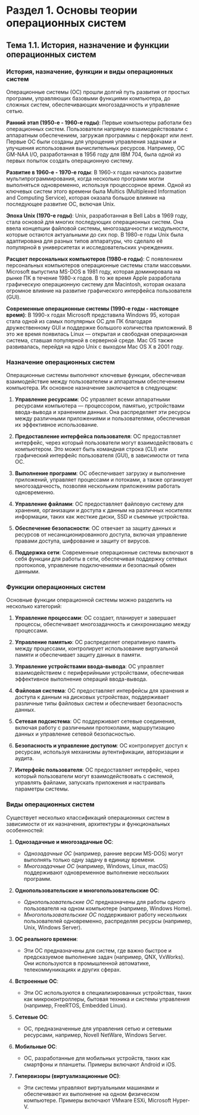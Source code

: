 # Раздел 1. Основы теории операционных систем

## Тема 1.1. История, назначение и функции операционных систем

### История, назначение, функции и виды операционных систем

Операционные системы (ОС) прошли долгий путь развития от простых программ, управляющих базовыми функциями компьютера, до сложных систем, обеспечивающих многозадачность и управление сетью.

**Ранний этап (1950-е - 1960-е годы)**: Первые компьютеры работали без операционных систем. Пользователи напрямую взаимодействовали с аппаратным обеспечением, загружая программы с перфокарт или лент. Первые ОС были созданы для упрощения управления задачами и улучшения использования вычислительных ресурсов. Например, ОС GM-NAA I/O, разработанная в 1956 году для IBM 704, была одной из первых попыток создать операционную систему.

**Развитие в 1960-е - 1970-е годы**: В 1960-х годах началось развитие мультипрограммирования, когда несколько программ могли выполняться одновременно, используя процессорное время. Одной из ключевых систем этого времени была Multics (Multiplexed Information and Computing Service), которая оказала большое влияние на последующее развитие ОС, включая Unix.

**Эпоха Unix (1970-е годы)**: Unix, разработанная в Bell Labs в 1969 году, стала основой для многих последующих операционных систем. Она ввела концепции файловой системы, многозадачности и модульности, которые остаются актуальными до сих пор. В 1980-е годы Unix была адаптирована для разных типов аппаратуры, что сделало её популярной в университетах и исследовательских учреждениях.

**Расцвет персональных компьютеров (1980-е годы)**: С появлением персональных компьютеров операционные системы стали массовыми. Microsoft выпустила MS-DOS в 1981 году, которая доминировала на рынке ПК в течение 1980-х годов. В то же время Apple разработала графическую операционную систему для Macintosh, которая оказала огромное влияние на развитие графического интерфейса пользователя (GUI).

**Современные операционные системы (1990-е годы - настоящее время)**: В 1990-х годах Microsoft представила Windows 95, которая стала одной из самых популярных ОС для ПК благодаря дружественному GUI и поддержке большого количества приложений. В это же время появилась Linux — открытая и свободная операционная система, ставшая популярной в серверной среде. Mac OS также развивалась, перейдя на ядро Unix с выходом Mac OS X в 2001 году.

### Назначение операционных систем

Операционные системы выполняют ключевые функции, обеспечивая взаимодействие между пользователем и аппаратным обеспечением компьютера. Их основное назначение заключается в следующем:

1. **Управление ресурсами**: ОС управляет всеми аппаратными ресурсами компьютера — процессором, памятью, устройствами ввода-вывода и хранением данных. Она распределяет эти ресурсы между различными приложениями и пользователями, обеспечивая их эффективное использование.

2. **Предоставление интерфейса пользователя**: ОС предоставляет интерфейс, через который пользователи могут взаимодействовать с компьютером. Это может быть командная строка (CLI) или графический интерфейс пользователя (GUI), в зависимости от типа ОС.

3. **Выполнение программ**: ОС обеспечивает загрузку и выполнение приложений, управляет процессами и потоками, а также организует многозадачность, позволяя нескольким приложениям работать одновременно.

4. **Управление файлами**: ОС предоставляет файловую систему для хранения, организации и доступа к данным на различных носителях информации, таких как жесткие диски, SSD и съемные устройства.

5. **Обеспечение безопасности**: ОС отвечает за защиту данных и ресурсов от несанкционированного доступа, включая управление правами доступа, шифрование и защиту от вирусов.

6. **Поддержка сети**: Современные операционные системы включают в себя функции для работы в сети, обеспечивая поддержку сетевых протоколов, управление подключениями и безопасный обмен данными.

### Функции операционных систем

Основные функции операционной системы можно разделить на несколько категорий:

1. **Управление процессами**: ОС создает, планирует и завершает процессы, обеспечивает многозадачность и синхронизацию между процессами.

2. **Управление памятью**: ОС распределяет оперативную память между процессами, контролирует использование виртуальной памяти и обеспечивает защиту данных в памяти.

3. **Управление устройствами ввода-вывода**: ОС управляет взаимодействием с периферийными устройствами, обеспечивая эффективное выполнение операций ввода-вывода.

4. **Файловая система**: ОС предоставляет интерфейсы для хранения и доступа к данным на дисковых устройствах, поддерживает различные типы файловых систем и обеспечивает безопасность данных.

5. **Сетевая подсистема**: ОС поддерживает сетевые соединения, включая работу с различными протоколами, маршрутизацию данных и управление сетевой безопасностью.

6. **Безопасность и управление доступом**: ОС контролирует доступ к ресурсам, используя механизмы аутентификации, авторизации и аудита.

7. **Интерфейс пользователя**: ОС предоставляет интерфейс, через который пользователи могут взаимодействовать с системой, управлять файлами, запускать приложения и настраивать параметры системы.

### Виды операционных систем

Существует несколько классификаций операционных систем в зависимости от их назначения, архитектуры и функциональных особенностей:

1. **Однозадачные и многозадачные ОС**:

   - _Однозадачные ОС_ (например, ранние версии MS-DOS) могут выполнять только одну задачу в единицу времени.
   - _Многозадачные ОС_ (например, Windows, Linux, macOS) поддерживают одновременное выполнение нескольких программ.

2. **Однопользовательские и многопользовательские ОС**:

   - _Однопользовательские ОС_ предназначены для работы одного пользователя на одном компьютере (например, Windows Home).
   - _Многопользовательские ОС_ поддерживают работу нескольких пользователей одновременно, распределяя ресурсы (например, Unix, Windows Server).

3. **ОС реального времени**:

   - Эти ОС предназначены для систем, где важно быстрое и предсказуемое выполнение задач (например, QNX, VxWorks). Они используются в промышленной автоматике, телекоммуникациях и других сферах.

4. **Встроенные ОС**:

   - Эти ОС используются в специализированных устройствах, таких как микроконтроллеры, бытовая техника и системы управления (например, FreeRTOS, Embedded Linux).

5. **Сетевые ОС**:

   - ОС, предназначенные для управления сетью и сетевыми ресурсами, например, Novell NetWare, Windows Server.

6. **Мобильные ОС**:

   - ОС, разработанные для мобильных устройств, таких как смартфоны и планшеты. Примеры включают Android и iOS.

7. **Гипервизоры (виртуализационные ОС)**:
   - Эти системы управляют виртуальными машинами и обеспечивают их выполнение на одном физическом компьютере. Примеры включают VMware ESXi, Microsoft Hyper-V.

